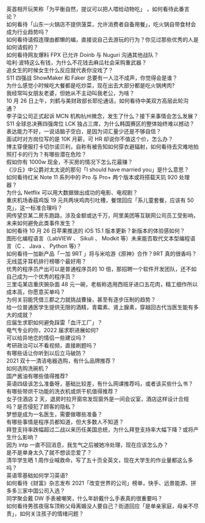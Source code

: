 英首相开玩笑称「为平衡自然，提议可以把人喂给动物吃」 ，如何看待此番言论？  
如何看待「山东一火锅店不提供菠菜，允许消费者自备用餐」，吃火锅自带食材会成为行业趋势吗？  
如何看待请假连理由都懒的编，直接说自己去游玩的行为？你见过那些优秀的人是如何请假的？  
如何看待网友爆料 FPX 已允许 Doinb 与 Nuguri 沟通其他战队？  
哈利·波特这么有钱，为什么不花钱去麻瓜社会采购重武器？  
追女生的时候女生什么反应就代表你没戏了？  
S11 四强战 ShowMaker 和 Faker 总要有一人泣不成声，你觉得会是谁？  
为什么感觉小时候吃大餐都是吃炒菜，现在出去大部分都是吃火锅烤肉?  
我经常叫女朋友老婆，但她从不主动叫我老公，为啥？  
10 月 26 日上午，刘鹤与美财政部长耶伦通话，如何看待中美双方高层此轮沟通？  
李子柒公司正式起诉 MCN 机构杭州微念，发生了什么？接下来事情会怎么发展？  
S11 全球总决赛四强席位 LCK 独占三席，为什么韩国赛区的整体始终难以撼动？  
表达能力不好，一说话脑子空白，是因为词汇量少还是不够自信？  
面试时对方岗位写的是 10K 月薪，可 HR 却说你不值这个价，怎么办？  
博主穿便服打卡切尔诺贝利，自称有被告知如何穿衣避辐射，如何看待去灾难地拍照打卡的行为？有哪些潜在危险？  
假如你有 1000w 现金，不买房的情况下怎么花最赚？  
《沙丘》中公爵对太太说的那句「I should have married you」是什么意思？  
如何看待红米 Note 11 系列中的 Pro 与 Pro+ 两个版本或将搭载天玑 920 处理器？  
为什么 Netflix 可以用大数据做出成功的电影、电视剧？  
重庆机场香菇鸡饭 19 元共两块鸡肉引吐槽，餐馆回应「系儿童套餐，应该有 50 克」，这一标准合理吗？  
网传望京某二房东跑路，涉及金额或达千万，阿里美团等互联网公司员工受影响，未来如何避免此类事件发生？  
如何看待 10 月 26 日苹果推送的 iOS 15.1 版本更新？新版本的体验感如何？  
图形化编程语言（LabVIEW 、 Sikuli 、 Modkit 等）未来能否取代文本型编程语言（C 、 Java 、 Python 等)？  
如何看待一加新产品「一加 9RT 」将与米哈游《原神》合作？9RT 真的很香吗？  
无线蓝牙耳机排行榜哪个最好用？  
优秀的程序员产出可以是普通程序员的 10 倍，那招聘一个软件开发团队，还不如自己成为一个优秀的程序员？  
三里屯某店重庆豌杂面 48 元一碗，老板称选用西班牙进口五花肉，精工细作所以成本高，你愿意买单吗？  
为何关羽能凭借三郡之力就挑战曹操，甚至有逐步压制的趋势？  
给一位普通医学生提供无限的酒精，青霉素、肾上腺素，穿越回古代当医生能有多大的成就？  
应届生求职如何避免踩雷「血汗工厂」？  
电气专业的你，2022 届求职进展如何?  
可以给异地恋的情侣一些建议吗？  
考研政治可以不看视频，直接刷题吗？  
有哪些话让你听到以后立马破防？  
2021 双十一清洁电器选购，有什么品牌推荐？  
如何选购洗碗机？  
国产酱油有哪些值得推荐?  
英语四级该怎么准备呀，基础比较差，有什么网课推荐吗，或者该买些什么书？  
有哪些带烘干功能的洗衣机或烘干机值得推荐？  
女子住酒店 2 天，退房时拉开窗帘发现窗外是一间会议室，酒店这样设计合规吗？是否侵犯了顾客的隐私？  
梦想是成为一名医生，需要做哪些准备？  
有哪些事情是程序员都知道，但大多数人不知道？  
拜登支持率跌幅超过二战以来历任美国总统，为什么拜登支持率大幅下降？或将产生什么影响？  
因为 intp 一直不回消息，我生气之后被她冷处理，现在应该怎么办？  
是不是单身太久了就不想谈恋爱了？  
清华学生晒 1 周作业喊救命，写了五十页全英文，现在大学生的作业量都这么多吗？  
英语零基础如何学习英语?  
如何看待《财富》杂志发布 2021「改变世界的公司」榜单，快手、远景能源、拼多多三家中国公司入选？  
同学聚会戴 DW 手表被嘲笑，什么年龄戴什么手表真的很重要吗？  
如何看待男孩夜宿车顶称父母离婚没人要自己？街道回应「是单亲家庭，母亲不尽责」，如何关注孩子的情绪问题？  
